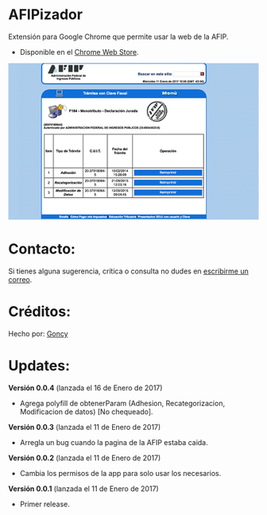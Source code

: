 # AFIPizador
Extensión para Google Chrome que permite usar la web de la AFIP.

- Disponible en el [Chrome Web
   Store](https://chrome.google.com/webstore/detail/ajbbncchkoddmdigmcmalbpmkmmgmoek).
   
![Screenshot](https://raw.githubusercontent.com/goncy/afipizador/master/screenshots/google-640.png)

# Contacto:
Si tienes alguna sugerencia, crítica o consulta no dudes en [escribirme un correo](mailto:gonzalo.pozzo4@gmail.com?Subject=AFIPizador).

# Créditos:
Hecho por: [Goncy](http://github.com/goncy)

# Updates:
**Versión 0.0.4** (lanzada el 16 de Enero de 2017)
* Agrega polyfill de obtenerParam (Adhesion, Recategorizacion, Modificacion de datos) [No chequeado].

**Versión 0.0.3** (lanzada el 11 de Enero de 2017)
* Arregla un bug cuando la pagina de la AFIP estaba caida.

**Versión 0.0.2** (lanzada el 11 de Enero de 2017)
* Cambia los permisos de la app para solo usar los necesarios.

**Versión 0.0.1** (lanzada el 11 de Enero de 2017)
* Primer release.